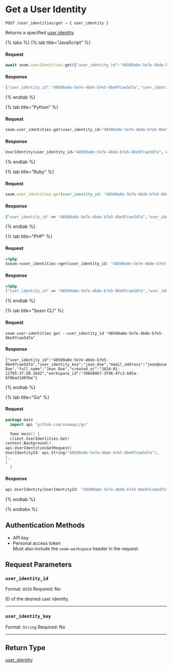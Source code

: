 # Get a User Identity

```
POST /user_identities/get ⇒ { user_identity }
```

Returns a specified [user identity](https://docs.seam.co/latest/capability-guides/mobile-access-in-development/managing-mobile-app-user-accounts-with-user-identities#what-is-a-user-identity).

{% tabs %}
{% tab title="JavaScript" %}
#### Request

```javascript
await seam.userIdentities.get({"user_identity_id":"48500a8e-5e7e-4bde-b7e5-0be97cae5d7a"})
```

#### Response

```javascript
{"user_identity_id":"48500a8e-5e7e-4bde-b7e5-0be97cae5d7a","user_identity_key":"jean_doe","email_address":"jean@example.com","phone_number":"+15555550110","display_name":"Jean Doe","full_name":"Jean Doe","created_at":"2024-01-11T05:37:50.264Z","workspace_id":"398d80b7-3f96-47c2-b85a-6f8ba21d07be"}
```
{% endtab %}

{% tab title="Python" %}
#### Request

```python
seam.user_identities.get(user_identity_id="48500a8e-5e7e-4bde-b7e5-0be97cae5d7a")
```

#### Response

```python
UserIdentity(user_identity_id="48500a8e-5e7e-4bde-b7e5-0be97cae5d7a", user_identity_key="jean_doe", email_address="jean@example.com", phone_number="+15555550110", display_name="Jean Doe", full_name="Jean Doe", created_at="2024-01-11T05:37:50.264Z", workspace_id="398d80b7-3f96-47c2-b85a-6f8ba21d07be")
```
{% endtab %}

{% tab title="Ruby" %}
#### Request

```ruby
seam.user_identities.get(user_identity_id: "48500a8e-5e7e-4bde-b7e5-0be97cae5d7a")
```

#### Response

```ruby
{"user_identity_id" => "48500a8e-5e7e-4bde-b7e5-0be97cae5d7a","user_identity_key" => "jean_doe","email_address" => "jean@example.com","phone_number" => "+15555550110","display_name" => "Jean Doe","full_name" => "Jean Doe","created_at" => "2024-01-11T05:37:50.264Z","workspace_id" => "398d80b7-3f96-47c2-b85a-6f8ba21d07be"}
```
{% endtab %}

{% tab title="PHP" %}
#### Request

```php
<?php
$seam->user_identities->get(user_identity_id: "48500a8e-5e7e-4bde-b7e5-0be97cae5d7a")
```

#### Response

```php
<?php
["user_identity_id" => "48500a8e-5e7e-4bde-b7e5-0be97cae5d7a","user_identity_key" => "jean_doe","email_address" => "jean@example.com","phone_number" => "+15555550110","display_name" => "Jean Doe","full_name" => "Jean Doe","created_at" => "2024-01-11T05:37:50.264Z","workspace_id" => "398d80b7-3f96-47c2-b85a-6f8ba21d07be"]
```
{% endtab %}

{% tab title="Seam CLI" %}
#### Request

```seam_cli
seam user-identities get --user_identity_id "48500a8e-5e7e-4bde-b7e5-0be97cae5d7a"
```

#### Response

```seam_cli
{"user_identity_id":"48500a8e-5e7e-4bde-b7e5-0be97cae5d7a","user_identity_key":"jean_doe","email_address":"jean@example.com","phone_number":"+15555550110","display_name":"Jean Doe","full_name":"Jean Doe","created_at":"2024-01-11T05:37:50.264Z","workspace_id":"398d80b7-3f96-47c2-b85a-6f8ba21d07be"}
```
{% endtab %}

{% tab title="Go" %}
#### Request

```go
package main
  import api "github.com/seamapi/go"

  func main() {
  client.UserIdentities.Get(
context.Background(),
api.UserIdentitiesGetRequest{
UserIdentityId: api.String("48500a8e-5e7e-4bde-b7e5-0be97cae5d7a"),
},
)
  }
```

#### Response

```go
api.UserIdentity{UserIdentityId: "48500a8e-5e7e-4bde-b7e5-0be97cae5d7a", UserIdentityKey: "jean_doe", EmailAddress: "jean@example.com", PhoneNumber: "+15555550110", DisplayName: "Jean Doe", FullName: "Jean Doe", CreatedAt: "2024-01-11T05:37:50.264Z", WorkspaceId: "398d80b7-3f96-47c2-b85a-6f8ba21d07be"}
```
{% endtab %}

{% endtabs %}

## Authentication Methods

- API key
- Personal access token
  <br>Must also include the `seam-workspace` header in the request.

## Request Parameters

### `user_identity_id`

Format: `UUID`
Required: No

ID of the desired user identity.

***

### `user_identity_key`

Format: `String`
Required: No

***

## Return Type

[user\_identity](./)
